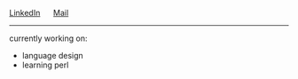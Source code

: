 [LinkedIn](https://www.linkedin.com/in/raj-rajeshwar-singh-bisen-0892b7250/) &nbsp;&nbsp;&nbsp;&nbsp; [Mail](mailto:typhoeusxoxo@gmail.com)

---
currently working on:
- language design
- learning perl
